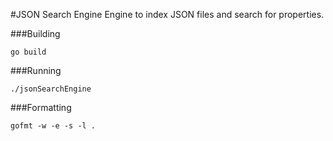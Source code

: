 #JSON Search Engine
Engine to index JSON files and search for properties.

###Building
```
go build
```

###Running
```
./jsonSearchEngine
```

###Formatting
```
gofmt -w -e -s -l .
```